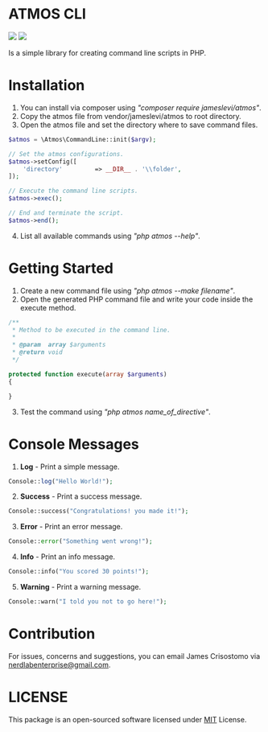 # ATMOS CLI

![](https://img.shields.io/badge/packagist-v1.0.0-informational?style=flat&logo=<LOGO_NAME>&logoColor=white&color=2bbc8a) ![](https://img.shields.io/badge/license-MIT-informational?style=flat&logo=<LOGO_NAME>&logoColor=white&color=2bbc8a)

Is a simple library for creating command line scripts in PHP.

# Installation
1. You can install via composer using *"composer require jameslevi/atmos"*.
2. Copy the atmos file from vendor/jameslevi/atmos to root directory.
3. Open the atmos file and set the directory where to save command files.
```php
$atmos = \Atmos\CommandLine::init($argv);

// Set the atmos configurations.
$atmos->setConfig([
    'directory'         => __DIR__ . '\\folder',
]);

// Execute the command line scripts.
$atmos->exec();

// End and terminate the script.
$atmos->end();
```
4. List all available commands using *"php atmos --help"*.  

# Getting Started  
1. Create a new command file using *"php atmos --make filename"*.
2. Open the generated PHP command file and write your code inside the execute method.
```php
/**
 * Method to be executed in the command line.
 *
 * @param  array $arguments
 * @return void
 */

protected function execute(array $arguments)
{

}
```  
3. Test the command using *"php atmos name_of_directive"*.

# Console Messages
1. **Log** - Print a simple message.
```php
Console::log("Hello World!");
```
2. **Success** - Print a success message.
```php
Console::success("Congratulations! you made it!");
```
3. **Error** - Print an error message.
```php
Console::error("Something went wrong!");
```
4. **Info** - Print an info message.
```php
Console::info("You scored 30 points!");
```
5. **Warning** - Print a warning message.
```php
Console::warn("I told you not to go here!");
```

# Contribution
For issues, concerns and suggestions, you can email James Crisostomo via nerdlabenterprise@gmail.com.

# LICENSE  
This package is an open-sourced software licensed under [MIT](https://opensource.org/licenses/MIT) License.

